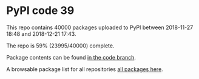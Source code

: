 # PyPI code 39

This repo contains 40000 packages uploaded to PyPI between 
2018-11-27 18:48 and 2018-12-21 17:43.

The repo is 59% (23995/40000) complete.

Package contents can be found [in the code branch](https://github.com/pypi-data/pypi-mirror-39/tree/code/packages).

A browsable package list for all repositories [all packages here](https://pypi-data.github.io/website/repositories/pypi-mirror-39).



